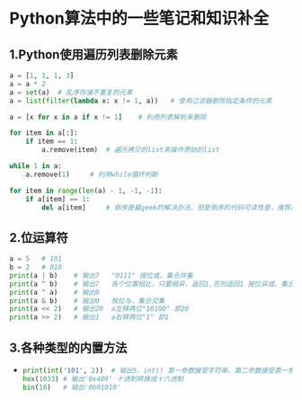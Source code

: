# Python算法中的一些笔记和知识补全

## 1.Python使用遍历列表删除元素

```python
a = [1, 1, 1, 3]
a = a * 2
a = set(a)	# 乱序存储不重复的元素
a = list(filter(lambda x: x != 1, a))   # 使用过滤器删除指定条件的元素

a = [x for x in a if x != 1]    # 利用列表解析来删除

for item in a[:]:
    if item == 1:
        a.remove(item)  # 遍历拷贝的list来操作原始的list

while 1 in a:
    a.remove(1)     # 利用while循环判断

for item in range(len(a) - 1, -1, -1):
    if a[item] == 1:
        del a[item]     # 倒序是最geek的解决办法，但是倒序的代码可读性差，推荐用filter
```

## 2.位运算符

```python
a = 5   # 101
b = 2   # 010
print(a | b)	# 输出7	"0111" 按位或，集合并集
print(a ^ b)	# 输出7	各个位置相比，只要相异，返回1,否则返回1 按位异或、集合对称差集
print(a ^ a)	# 输出0
print(a & b)	# 输出0	按位与，集合交集
print(a << 2)	# 输出20	a左移两位"10100" 即20
print(a >> 2)	# 输出1	a右移两位"1" 即1
```

## 3.各种类型的内置方法

- ```python
  print(int('101', 2))	# 输出5，int()	第一参数接受字符串，第二参数接受第一参数的进制数，						   输出10进制数字
  hex(1033)	# 输出'0x409' 十进制转换成十六进制
  bin(10) 	# 输出'0b01010'
  ```

  

